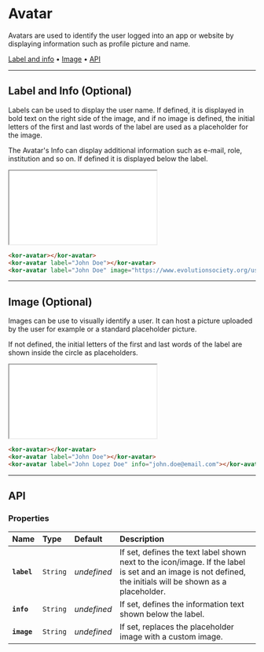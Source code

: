 # Avatar

Avatars are used to identify the user logged into an app or website by displaying information such as profile picture and name.

[Label and info](components/avatar#label-and-info) • [Image](components/avatar#image) • [API](components/avatar#api)

---

## Label and Info (Optional)

Labels can be used to display the user name. If defined, it is displayed in bold text on the right side of the image, and if no image is defined, the initial letters of the first and last words of the label are used as a placeholder for the image.

The Avatar's Info can display additional information such as e-mail, role, institution and so on. If defined it is displayed below the label.

<iframe src="./assets/docs/components/avatar/label-and-info.html"></iframe>

```html
<kor-avatar></kor-avatar>
<kor-avatar label="John Doe"></kor-avatar>
<kor-avatar label="John Doe" image="https://www.evolutionsociety.org/userdata/news_picupload/pic_sid189-0-norm.jpg"></kor-avatar>
```

---

## Image (Optional)

Images can be use to visually identify a user. It can host a picture uploaded by the user for example or a standard placeholder picture. 

If not defined, the initial letters of the first and last words of the label are shown inside the circle as placeholders.

<iframe src="./assets/docs/components/avatar/image.html"></iframe>

```html
<kor-avatar></kor-avatar>
<kor-avatar label="John Doe"></kor-avatar>
<kor-avatar label="John Lopez Doe" info="john.doe@email.com"></kor-avatar>
```

---

## API

### Properties

| Name | Type | Default | Description |
| :-- | :-- | :-- | :-- |
| **`label`** | `String` | _undefined_ | If set, defines the text label shown next to the icon/image. If the label is set and an image is not defined, the initials will be shown as a placeholder. |
| **`info`** | `String` | _undefined_ | If set, defines the information text shown below the label. |
| **`image`** | `String` | _undefined_ | If set, replaces the placeholder image with a custom image. |